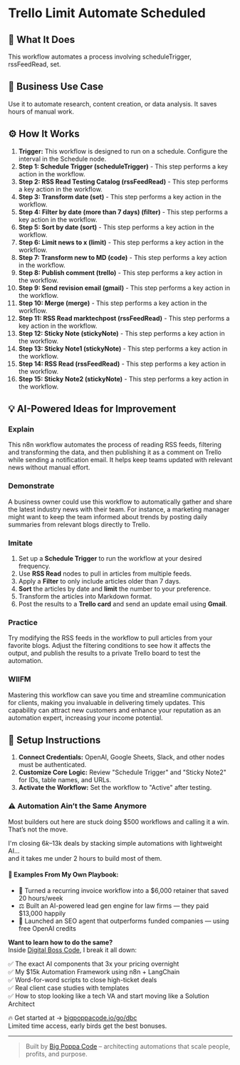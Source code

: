 # Trello Limit Automate Scheduled

## 🚀 What It Does
This workflow automates a process involving scheduleTrigger, rssFeedRead, set.

## 💼 Business Use Case
Use it to automate research, content creation, or data analysis. It saves hours of manual work.

## ⚙️ How It Works
1.  **Trigger:** This workflow is designed to run on a schedule. Configure the interval in the Schedule node.
2. **Step 1: Schedule Trigger (scheduleTrigger)** - This step performs a key action in the workflow.
3. **Step 2: RSS Read Testing Catalog (rssFeedRead)** - This step performs a key action in the workflow.
4. **Step 3: Transform date (set)** - This step performs a key action in the workflow.
5. **Step 4: Filter by date (more than 7 days) (filter)** - This step performs a key action in the workflow.
6. **Step 5: Sort by date (sort)** - This step performs a key action in the workflow.
7. **Step 6: Limit news to x (limit)** - This step performs a key action in the workflow.
8. **Step 7: Transform new to MD (code)** - This step performs a key action in the workflow.
9. **Step 8: Publish comment (trello)** - This step performs a key action in the workflow.
10. **Step 9: Send revision email (gmail)** - This step performs a key action in the workflow.
11. **Step 10: Merge (merge)** - This step performs a key action in the workflow.
12. **Step 11: RSS Read marktechpost (rssFeedRead)** - This step performs a key action in the workflow.
13. **Step 12: Sticky Note (stickyNote)** - This step performs a key action in the workflow.
14. **Step 13: Sticky Note1 (stickyNote)** - This step performs a key action in the workflow.
15. **Step 14: RSS Read (rssFeedRead)** - This step performs a key action in the workflow.
16. **Step 15: Sticky Note2 (stickyNote)** - This step performs a key action in the workflow.

## 💡 AI-Powered Ideas for Improvement
### Explain
This n8n workflow automates the process of reading RSS feeds, filtering and transforming the data, and then publishing it as a comment on Trello while sending a notification email. It helps keep teams updated with relevant news without manual effort.

### Demonstrate
A business owner could use this workflow to automatically gather and share the latest industry news with their team. For instance, a marketing manager might want to keep the team informed about trends by posting daily summaries from relevant blogs directly to Trello.

### Imitate
1. Set up a **Schedule Trigger** to run the workflow at your desired frequency.
2. Use **RSS Read** nodes to pull in articles from multiple feeds.
3. Apply a **Filter** to only include articles older than 7 days.
4. **Sort** the articles by date and **limit** the number to your preference.
5. Transform the articles into Markdown format.
6. Post the results to a **Trello card** and send an update email using **Gmail**.

### Practice
Try modifying the RSS feeds in the workflow to pull articles from your favorite blogs. Adjust the filtering conditions to see how it affects the output, and publish the results to a private Trello board to test the automation.

### WIIFM
Mastering this workflow can save you time and streamline communication for clients, making you invaluable in delivering timely updates. This capability can attract new customers and enhance your reputation as an automation expert, increasing your income potential.

## 🔧 Setup Instructions
1. **Connect Credentials:** OpenAI, Google Sheets, Slack, and other nodes must be authenticated.
2. **Customize Core Logic:** Review "Schedule Trigger" and "Sticky Note2" for IDs, table names, and URLs.
3. **Activate the Workflow:** Set the workflow to "Active" after testing.

### ⚠️ Automation Ain’t the Same Anymore

Most builders out here are stuck doing $500 workflows and calling it a win.  
That’s not the move.  

I'm closing $6k–$13k deals by stacking simple automations with lightweight AI...  
and it takes me under 2 hours to build most of them.

#### 🧠 Examples From My Own Playbook:
- 🔁 Turned a recurring invoice workflow into a $6,000 retainer that saved 20 hours/week  
- ⚖️ Built an AI-powered lead gen engine for law firms — they paid $13,000 happily  
- 🚀 Launched an SEO agent that outperforms funded companies — using free OpenAI credits  

**Want to learn how to do the same?**  
Inside [Digital Boss Code](https://bigpoppacode.io/go/dbc), I break it all down:

✅ The exact AI components that 3x your pricing overnight  
✅ My $15k Automation Framework using n8n + LangChain  
✅ Word-for-word scripts to close high-ticket deals  
✅ Real client case studies with templates  
✅ How to stop looking like a tech VA and start moving like a Solution Architect  

🔥 Get started at → [bigpoppacode.io/go/dbc](https://bigpoppacode.io/go/dbc)  
Limited time access, early birds get the best bonuses.

---
> Built by [Big Poppa Code](https://bigpoppacode.io) – architecting automations that scale people, profits, and purpose.
